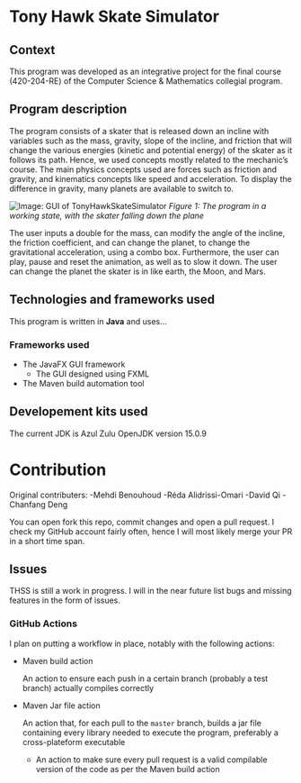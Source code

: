 # Tony Hawk Skate Simulator

## Context

This program was developed as an integrative project for the final course (420-204-RE) of the Computer Science & Mathematics collegial program.

## Program description

The program consists of a skater that is released down an incline with variables such as the mass,
gravity, slope of the incline, and friction that will change the various energies (kinetic and potential energy) of the skater as it follows its path. Hence, we used concepts mostly related to
the mechanic’s course. The main physics concepts used are forces such as friction and gravity,
and kinematics concepts like speed and acceleration. To display the difference in gravity, many
planets are available to switch to.

![Image: GUI of TonyHawkSkateSimulator](https://drive.google.com/uc?export=view&id=16EJoFRg-byruXqES6SnnaP_LYxcc2bCb)
*Figure 1: The program in a working state, with the skater falling down the plane*

The user inputs a double for the mass, can modify the angle of the incline, the friction
coefficient, and can change the planet, to change the gravitational acceleration, using a combo
box. Furthermore, the user can play, pause and reset the animation, as well as to slow it down.
The user can change the planet the skater is in like earth, the Moon, and Mars.

## Technologies and frameworks used

This program is written in **Java** and uses...

### Frameworks used

* The JavaFX GUI framework
    * The GUI designed using FXML
* The Maven build automation tool

## Developement kits used

The current JDK is Azul Zulu OpenJDK version 15.0.9

# Contribution

Original contributers:
-Mehdi Benouhoud
-Réda Alidrissi-Omari
-David Qi
-Chanfang Deng

You can open fork this repo, commit changes and open a pull request. I check my GitHub account fairly often, hence I will most likely merge your PR in a short time span.

## Issues

THSS is still a work in progress. I will in the near future list bugs and missing features in the form of issues.

### GitHub Actions

I plan on putting a workflow in place, notably with the following actions:
* Maven build action

    An action to ensure each push in a certain branch (probably a test branch) actually compiles correctly
* Maven Jar file action

    An action that, for each pull to the `master` branch, builds a jar file containing every library needed to execute the program, preferably a cross-plateform executable
    * An action to make sure every pull request is a valid compilable version of the code as per the Maven build action


